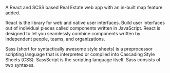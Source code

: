 A React and SCSS based Real Estate web app with an in-built map feature added.

React is the library for web and native user interfaces. Build user interfaces out of individual pieces called components written in JavaScript. React is designed to let you seamlessly combine components written by independent people, teams, and organizations.

Sass (short for syntactically awesome style sheets) is a preprocessor scripting language that is interpreted or compiled into Cascading Style Sheets (CSS). SassScript is the scripting language itself. Sass consists of two syntaxes.